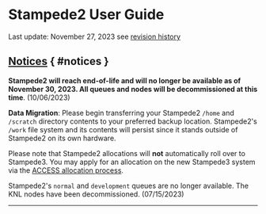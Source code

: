 # Stampede2 User Guide
Last update: November 27, 2023 
see <a href="#history">revision history</a>
  
## [Notices](#notices) { #notices }

 
**Stampede2 will reach end-of-life and will no longer be available as of November 30, 2023.  All queues and nodes will be decommissioned at this time**. (10/06/2023)   

**Data Migration**: Please begin transferring your Stampede2 `/home` and `/scratch` directory contents to your preferred backup location.  Stampede2's `/work` file system and its contents will persist since it stands outside of Stampede2 on its own hardware. 

Please note that Stampede2 allocations will **not** automatically roll over to Stampede3.  You may apply for an allocation on the new Stampede3 system via the [ACCESS allocation process](http://allocations.access-ci.org).

Stampede2's `normal` and `development` queues are no longer available. The KNL nodes have been decommissioned. (07/15/2023)

---







